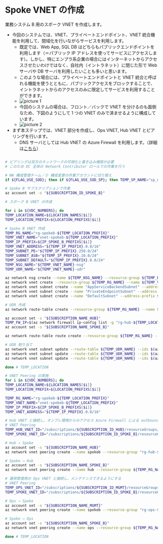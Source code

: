 # Spoke VNET の作成

業務システム B 用のスポーク VNET を作成します。

- 今回のシステムでは、VNET、プライベートエンドポイント、VNET 統合機能を利用して、閉域化を行いながらサービスを利用します。
  - 既定では、Web App, SQL DB はどちらもパブリックエンドポイントを利用します（＝パブリック IP アドレスを使ってサービスにアクセスします）。しかし、特にエンプラ系企業の場合にはインターネットからアクセスさせたいわけではなく、自社内（イントラネット）に閉じた形で Web サーバや DB サーバを利用したいことも多いと思います。
  - このような場合には、プライベートエンドポイントと VNET 統合と呼ばれる機能を使うとともに、パブリックアクセスをブロックすることで、イントラネットからのアクセスのみに限定してサービスを利用することができます。
  - ![picture 1](./images/f757ae1d8abfc771f8c5a01bd35899e70f820de91cd1f1f77625f20678183d5c.png)  
  - 今回のシステムの場合は、フロント／バックで VNET を分けるのも面倒なため、下図のようにして 1 つの VNET のみで済ませるように構成しています。
  - ![picture 2](./images/e5bef1763ab87d396a5f451ac5fb2533c0af3ce3f3c00bb4f337d432e986296b.png)  
- まず本ステップでは、VNET 部分を作成し、Ops VNET, Hub VNET とピアリングを行います。
  - DNS サーバとしては Hub VNET の Azure Firewall を利用します。（詳細は[こちら](/04.%E7%AE%A1%E7%90%86%E5%9F%BA%E7%9B%A4%E3%81%AE%E6%A7%8B%E6%88%90%E8%A8%AD%E5%AE%9A/04_03_PrivateDNSZones%E3%81%AE%E4%BD%9C%E6%88%90.md)）

```bash

# ピアリングは双方のネットワークの可視化と書き込み権限が必要
# このため DC 全体の Network Contributor ロールでの作業を行う

# NW 構成管理チーム／③ 構成変更の作業アカウントに切り替え
if ${FLAG_USE_SOD}; then if ${FLAG_USE_SOD_SP}; then TEMP_SP_NAME="sp_nw_change"; az login --service-principal --username ${SP_APP_IDS[${TEMP_SP_NAME}]} --password ${SP_PWDS[${TEMP_SP_NAME}]} --tenant ${PRIMARY_DOMAIN_NAME} --allow-no-subscriptions; else az account clear; az login -u "user_nw_change@${PRIMARY_DOMAIN_NAME}" -p "${ADMIN_PASSWORD}"; fi; fi

# Spoke B サブスクリプションで作業
az account set -s "${SUBSCRIPTION_ID_SPOKE_B}"

# スポーク B VNET の作成

for i in ${VDC_NUMBERS}; do
TEMP_LOCATION_NAME=${LOCATION_NAMES[$i]}
TEMP_LOCATION_PREFIX=${LOCATION_PREFIXS[$i]}

# Spoke B VNET 作成
TEMP_RG_NAME="rg-spokeb-${TEMP_LOCATION_PREFIX}"
TEMP_VNET_NAME="vnet-spokeb-${TEMP_LOCATION_PREFIX}"
TEMP_IP_PREFIX=${IP_SPOKE_B_PREFIXS[$i]}
TEMP_VNET_ADDRESS="${TEMP_IP_PREFIX}.0.0/16"
TEMP_SUBNET_PE="${TEMP_IP_PREFIX}.250.0/24"
TEMP_SUBNET_ASB="${TEMP_IP_PREFIX}.10.0/24"
TEMP_SUBNET_DEFAULT="${TEMP_IP_PREFIX}.0.0/24"
TEMP_NSG_NAME="${TEMP_VNET_NAME}-nsg"
TEMP_UDR_NAME="${TEMP_VNET_NAME}-udr"

az network nsg create --name ${TEMP_NSG_NAME} --resource-group ${TEMP_RG_NAME}
az network vnet create --resource-group ${TEMP_RG_NAME} --name ${TEMP_VNET_NAME} --address-prefixes ${TEMP_VNET_ADDRESS}
az network vnet subnet create --name "AppServiceBackendSubnet" --address-prefix ${TEMP_SUBNET_ASB} --resource-group ${TEMP_RG_NAME} --vnet-name ${TEMP_VNET_NAME} --nsg ${TEMP_NSG_NAME}
az network vnet subnet create --name "PrivateEndpointSubnet" --address-prefix ${TEMP_SUBNET_PE} --resource-group ${TEMP_RG_NAME} --vnet-name ${TEMP_VNET_NAME} --nsg ${TEMP_NSG_NAME}
az network vnet subnet create --name "DefaultSubnet" --address-prefix ${TEMP_SUBNET_DEFAULT} --resource-group ${TEMP_RG_NAME} --vnet-name ${TEMP_VNET_NAME} --nsg ${TEMP_NSG_NAME}

# UDR 作成
az network route-table create --resource-group ${TEMP_RG_NAME} --name ${TEMP_UDR_NAME}

az account set -s "${SUBSCRIPTION_NAME_HUB}"
TEMP_FW_IP=$(az network firewall ip-config list -g "rg-hub-${TEMP_LOCATION_PREFIX}" -f "fw-hub-${TEMP_LOCATION_PREFIX}" --query "[0].privateIpAddress" --output tsv)
az account set -s "${SUBSCRIPTION_NAME_SPOKE_B}"

az network route-table route create --resource-group ${TEMP_RG_NAME} --name default --route-table-name ${TEMP_UDR_NAME} --address-prefix 0.0.0.0/0 --next-hop-type VirtualAppliance --next-hop-ip-address ${TEMP_FW_IP}

# UDR 割り当て
az network vnet subnet update --route-table ${TEMP_UDR_NAME} --ids $(az network vnet subnet show --resource-group ${TEMP_RG_NAME} --vnet-name $TEMP_VNET_NAME --name "AppServiceBackendSubnet" --query id -o tsv)
az network vnet subnet update --route-table ${TEMP_UDR_NAME} --ids $(az network vnet subnet show --resource-group ${TEMP_RG_NAME} --vnet-name $TEMP_VNET_NAME --name "DefaultSubnet" --query id -o tsv)
az network vnet subnet update --route-table ${TEMP_UDR_NAME} --ids $(az network vnet subnet show --resource-group ${TEMP_RG_NAME} --vnet-name $TEMP_VNET_NAME --name "PrivateEndpointSubnet" --query id -o tsv)

done # TEMP_LOCATION

# VNET Peering の実施
for i in ${VDC_NUMBERS}; do
TEMP_LOCATION_NAME=${LOCATION_NAMES[$i]}
TEMP_LOCATION_PREFIX=${LOCATION_PREFIXS[$i]}

TEMP_RG_NAME="rg-spokeb-${TEMP_LOCATION_PREFIX}"
TEMP_VNET_NAME="vnet-spokeb-${TEMP_LOCATION_PREFIX}"
TEMP_IP_PREFIX=${IP_SPOKE_B_PREFIXS[$i]}
TEMP_VNET_ADDRESS="${TEMP_IP_PREFIX}.0.0/16"

# Hub VNET と接続し、オンプレ環境からのアクセス Azure Firewall による outbound アクセスができるようにする
# VNET Peering
TEMP_HUB_VNET_ID="/subscriptions/${SUBSCRIPTION_ID_HUB}/resourceGroups/rg-hub-${TEMP_LOCATION_PREFIX}/providers/Microsoft.Network/virtualNetworks/vnet-hub-${TEMP_LOCATION_PREFIX}"
TEMP_SPOKE_VNET_ID="/subscriptions/${SUBSCRIPTION_ID_SPOKE_B}/resourceGroups/${TEMP_RG_NAME}/providers/Microsoft.Network/virtualNetworks/${TEMP_VNET_NAME}"

# Hub → Spoke
az account set -s "${SUBSCRIPTION_NAME_HUB}"
az network vnet peering create --name spokeb --resource-group "rg-hub-${TEMP_LOCATION_PREFIX}" --vnet-name "vnet-hub-${TEMP_LOCATION_PREFIX}" --remote-vnet $TEMP_SPOKE_VNET_ID --allow-vnet-access

# Spoke → Hub
az account set -s "${SUBSCRIPTION_NAME_SPOKE_B}"
az network vnet peering create --name hub --resource-group ${TEMP_RG_NAME} --vnet-name ${TEMP_VNET_NAME} --remote-vnet $TEMP_HUB_VNET_ID --allow-vnet-access

# 運用管理用の Ops VNET と接続し、メンテナンスできるようにする
# VNET Peering
TEMP_OPS_VNET_ID="/subscriptions/${SUBSCRIPTION_ID_MGMT}/resourceGroups/rg-ops-${TEMP_LOCATION_PREFIX}/providers/Microsoft.Network/virtualNetworks/vnet-ops-${TEMP_LOCATION_PREFIX}"
TEMP_SPOKE_VNET_ID="/subscriptions/${SUBSCRIPTION_ID_SPOKE_B}/resourceGroups/${TEMP_RG_NAME}/providers/Microsoft.Network/virtualNetworks/${TEMP_VNET_NAME}"

# Ops → Spoke
az account set -s "${SUBSCRIPTION_NAME_MGMT}"
az network vnet peering create --name spokeb --resource-group "rg-ops-${TEMP_LOCATION_PREFIX}" --vnet-name "vnet-ops-${TEMP_LOCATION_PREFIX}" --remote-vnet $TEMP_SPOKE_VNET_ID --allow-vnet-access

# Spoke → Ops
az account set -s "${SUBSCRIPTION_NAME_SPOKE_B}"
az network vnet peering create --name ops --resource-group ${TEMP_RG_NAME} --vnet-name ${TEMP_VNET_NAME} --remote-vnet $TEMP_OPS_VNET_ID --allow-vnet-access

done # TEMP_LOCATION

```
